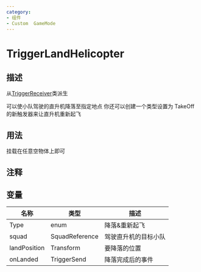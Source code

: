 ```yaml
---
category: 
- 组件
- Custom  GameMode
---
```

# TriggerLandHelicopter
## 描述
从[TriggerReceiver](./TriggerReceiver.md)类派生

可以使小队驾驶的直升机降落至指定地点
你还可以创建一个类型设置为 TakeOff 的新触发器来让直升机重新起飞
## 用法

挂载在任意空物体上即可

## 注释

## 变量
| 名称 | 类型 | 描述 |
| ----------- | ----------- | ----------- |
| Type | enum | 降落&重新起飞 |  
| squad | SquadReference | 驾驶直升机的目标小队 |  
| landPosition  | Transform | 要降落的位置 |  
| onLanded  | TriggerSend | 降落完成后的事件 |  
